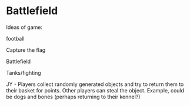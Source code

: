 # Battlefield
 

Ideas of game: 

football 

Capture the flag  

Battlefield  

Tanks/fighting  

JY - Players collect randomly generated objects and try to return them to their basket for points. Other players can steal the object. Example, could be dogs and bones (perhaps returning to their kennel?)

